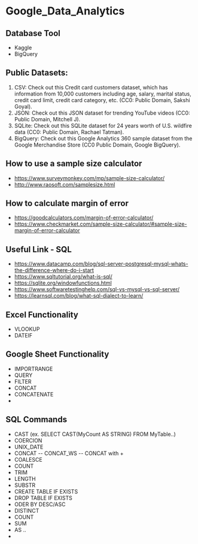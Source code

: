 # Google_Data_Analytics

## Database Tool
- Kaggle
- BigQuery

## Public Datasets: 
1. CSV: Check out this Credit card customers dataset, which has information from 10,000 customers including age, salary, marital status, credit card limit, credit card category, etc. (CC0: Public Domain, Sakshi Goyal). 
2. JSON: Check out this JSON dataset for trending YouTube videos (CC0: Public Domain, Mitchell J).
3. SQLite: Check out this SQLite dataset for 24 years worth of U.S. wildfire data (CC0: Public Domain, Rachael Tatman).
4. BigQuery: Check out this Google Analytics 360 sample dataset from the Google Merchandise Store (CC0 Public Domain, Google BigQuery).

## How to use a sample size calculator
- https://www.surveymonkey.com/mp/sample-size-calculator/
- http://www.raosoft.com/samplesize.html

## How to calculate margin of error
- https://goodcalculators.com/margin-of-error-calculator/
- https://www.checkmarket.com/sample-size-calculator/#sample-size-margin-of-error-calculator

## Useful Link - SQL
- https://www.datacamp.com/blog/sql-server-postgresql-mysql-whats-the-difference-where-do-i-start
- https://www.sqltutorial.org/what-is-sql/
- https://sqlite.org/windowfunctions.html
- https://www.softwaretestinghelp.com/sql-vs-mysql-vs-sql-server/
- https://learnsql.com/blog/what-sql-dialect-to-learn/


## Excel Functionality
- VLOOKUP
- DATEIF

## Google Sheet Functionality
- IMPORTRANGE
- QUERY
- FILTER
- CONCAT
- CONCATENATE
- 
## SQL Commands
- CAST (ex. SELECT CAST(MyCount AS STRING) FROM MyTable..)
- COERCION 
- UNIX_DATE
- CONCAT
-- CONCAT_WS
-- CONCAT with +
- COALESCE
- COUNT
- TRIM
- LENGTH
- SUBSTR
- CREATE TABLE IF EXISTS
- DROP TABLE IF EXISTS
- ODER BY DESC/ASC
- DISTINCT
- COUNT 
- SUM
- AS .. 
- 
